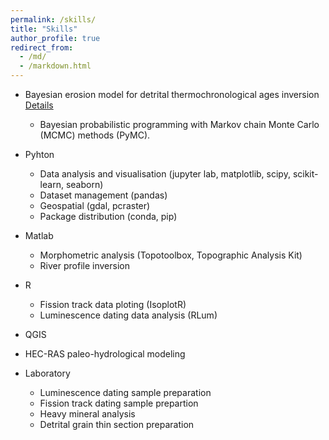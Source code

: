 ```yaml
---
permalink: /skills/
title: "Skills"
author_profile: true
redirect_from: 
  - /md/
  - /markdown.html
---
```



* Bayesian erosion model for detrital thermochronological ages inversion [Details](https://github.com/birajborgohain/birajborgohain.github.io/blob/master/_pages/bayesian.md)
  * Bayesian probabilistic programming with Markov chain Monte Carlo (MCMC) methods (PyMC).
* Pyhton
  * Data analysis and visualisation (jupyter lab, matplotlib, scipy, scikit-learn, seaborn)
  * Dataset management (pandas)
  * Geospatial (gdal, pcraster)
  * Package distribution (conda, pip)

* Matlab
  * Morphometric analysis (Topotoolbox, Topographic Analysis Kit)
  * River profile inversion
* R
  * Fission track data ploting (IsoplotR)
  * Luminescence dating data analysis (RLum)
* QGIS
* HEC-RAS paleo-hydrological modeling
* Laboratory
  * Luminescence dating sample preparation
  * Fission track dating sample prepartion
  * Heavy mineral analysis
  * Detrital grain thin section preparation



